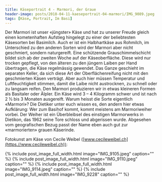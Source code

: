 ```yaml
---
title: Käseportrait 4 - Marmori, der Graue
header-image: posts/2018-04-11-kaeseportrait-04-marmori/IMG_9089.jpeg
tags: [Käse, Portrait, Im Basi]
---
```




Der Marmori ist unser «jüngster» Käse und hat zu unserer Freude gleich einen kometenhaften Aufstieg hingelegt zu einer der beliebtesten Käsesorten bei Basimilch.
Auch er ist ein Halbhartkäse aus Rohmilch, im Unterschied zu den anderen Sorten wird der Marmori aber nicht geschmiert, sondern naturgereift. 
Eine schützende Grauschimmelschicht bildet sich ab der zweiten Woche auf der Käseoberfläche. Diese wird nur trocken gepflegt, von den älteren zu den jüngern Laiben per Hand übertragen, die Käse regelmässig gewendet.
Das Ganze geschieht im separaten Keller, da sich diese Art der Oberflächenreifung nicht mit den geschmierten Käsen verträgt. Aber auch hier müssen Temperatur und Luftfeuchtigkeit stimmen, damit die Laibe nicht austrocknen, zu schnell oder zu langsam reifen.
Den Marmori produzieren wir in etwas kleineren Formen als Basitaler oder Älpler. Ein Käse wird 3 – 4 Kilogramm schwer und ist nach 2 ½ bis 3 Monaten ausgereift.
Warum heisst die Sorte eigentlich «Marmori»? Die Dietiker unter euch wissen es, den andern hier etwas Aufklärung: Wer zum Basihof kommt, kommt meistens am Marmoriweiher vorbei. Der Weiher ist ein Überbleibsel des einstigen Marmorwerks in Dietikon, das 1962 seine Tore schloss und abgerissen wurde. Abgesehen vom geografischen Bezug passt der Name eben auch gut zur «marmorierten» grauen Käserinde.





Fotokunst am Käse von Cecile Weibel ([www.cecileweibel.ch](https.//www.cecileweibel.ch)):


{% include post_image_full_width.html image="IMG_9105.jpeg" caption="" %}
{% include post_image_full_width.html image="IMG_9110.jpeg" caption="" %}
{% include post_image_full_width.html image="IMG_9114.jpeg" caption="" %}
{% include post_image_full_width.html image="IMG_9228" caption="" %}

